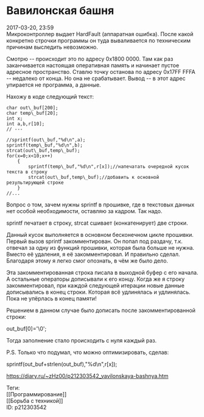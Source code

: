 Вавилонская башня
==================

   
 2017-03-20, 23:59   
  Микроконтроллер выдает HardFault (аппаратная ошибка). После какой конкретно строчки программы он туда вываливается по техническим причинам выследить невозможно.   
   
 Смотрю -- происходит это по адресу 0x1800 0000. Там как раз заканчивается настоящая оперативная память и начинает пустое адресное пространство. Ставлю точку останова по адресу 0x17FF FFFA -- недалеко от конца. Но она не срабатывает. Вывод -- в этот адрес упирается не программа, а данные.   
   
 Нахожу в коде следующий текст:   
   
 
```
char out\_buf[200];  
char temp\_buf[20];  
int x;  
int a,b,r[10];  
// ---  
  
//sprintf(out\_buf,"%d\n",a);  
sprintf(temp\_buf,"%d\n",b);  
strcat(out\_buf,temp\_buf);  
for(x=0;x<10;x++)  
	{  
		sprintf(temp\_buf,"%d\n",r[x]);//напечатать очередной кусок текста в строку  
		strcat(out\_buf,temp\_buf);//добавить к основной результирующей строке  
	}  
//...
```
   
   
 Вопрос о том, зачем нужны sprintf в прошивке, где в текстовых данных нет особой необходимости, оставляю за кадром. Так надо.   
   
 sprintf печатает в строку, strcat сшивает (конкатенирует) две строки.   
   
 Данный кусок выполняется в основном бесконечном цикле прошивки.   
 Первый вызов sprintf закомментирован. Он попал под раздачу, т.к. отвечал за одну из функций прошивки, которая была больше не нужна. Вместо её удаления, я её закомментировал. И правильно сделал. Благодаря этому я легко смог опознать, в чём же было дело.   
   
 Эта закомментированная строка писала в выходной буфер с его начала. А остальные операторы дописывали к его концу. Когда же я строку закомментировал, при каждой следующей итерации новые данные дописывались в конец строки. Которая всё удлинялась и удлинялась. Пока не упёрлась в конец памяти!   
   
 Решением в данном случае было дописать после закомментированной строки:   
   
 out\_buf[0]='\0';   
   
 Тогда заполнение стало происходить с нуля каждый раз.   
   
  P.S. Только что подумал, что можно оптимизировать, сделав:   
   
 sprintf(out\_buf+strlen(out\_buf),"%d\n",r[x]);    
    
 <https://diary.ru/~zHz00/p212303542_vavilonskaya-bashnya.htm>   
   
 Теги:   
 [[Программирование]]   
 [[Борьба с техникой]]   
 ID: p212303542